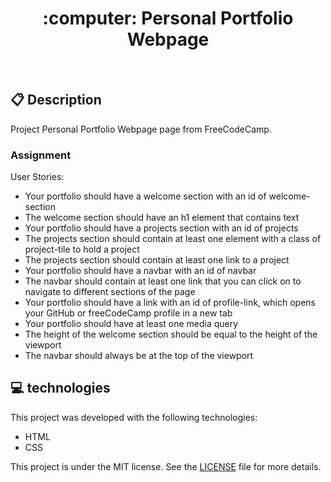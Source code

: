 <h1 align="center">
  :computer: Personal Portfolio Webpage
</h1>
<br>

## :clipboard: Description

Project Personal Portfolio Webpage page from FreeCodeCamp.

### Assignment

User Stories:

- Your portfolio should have a welcome section with an id of welcome-section
- The welcome section should have an h1 element that contains text
- Your portfolio should have a projects section with an id of projects
- The projects section should contain at least one element with a class of project-tile to hold a project
- The projects section should contain at least one link to a project
- Your portfolio should have a navbar with an id of navbar
- The navbar should contain at least one link that you can click on to navigate to different sections of the page
- Your portfolio should have a link with an id of profile-link, which opens your GitHub or freeCodeCamp profile in a new tab
- Your portfolio should have at least one media query
- The height of the welcome section should be equal to the height of the viewport
- The navbar should always be at the top of the viewport


## 💻 technologies

This project was developed with the following technologies:
- HTML
- CSS


This project is under the MIT license. See the [LICENSE](LICENSE.md) file for more details.